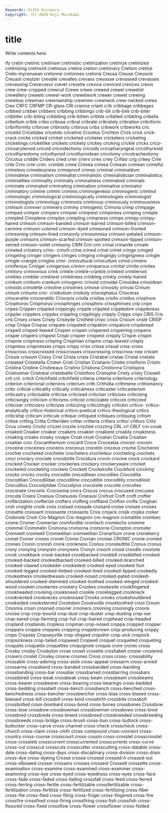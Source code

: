 ```yaml
---
Keywords: 21154 kojimura
Copyright: (C) 2024 Koji Murakami
---
```


# title

Write contents here.



ify cretin cretinic cretinism cretinistic cretinization cretinize cretinized cretinizing cretinoid
cretinous cretins cretion cretionary Cretism cretize Creto-mycenaean cretonne cretonnes cretoria
Creusa Creuse Creusois Creusot creutzer crevalle crevalles crevass crevasse crevassed
crevasses crevassing Crevecoeur crevet crevette crevice creviced crevices crevis crew
crew-cropped crewcut Crewe crewe crewed crewel crewelist crewellery crewels crewel-work
crewelwork crewer crewet crewing crewless crewman crewmanship crewmen crewneck crew-necked
crews Crex CRFC CRFMP CR-glass CRI criance criant crib cribbage
cribbages cribbed cribber cribbers cribbing cribbings crib-bit crib-bite crib-biter cribbiter
crib-biting cribbiting crib-bitten cribble cribbled cribbling cribella cribellum crible cribo
cribose cribral cribrate cribrately cribration cribriform cribriformity cribrose cribrosity cribrous
cribs cribwork cribworks cric cricetid Cricetidae cricetids cricetine Cricetus Crichton
Crick crick crick-crack cricke cricked cricket cricketed cricketer cricketers cricketing
cricketings cricketlike crickets crickety crickey cricking crickle cricks crico- cricoarytenoid
cricoid cricoidectomy cricoids cricopharyngeal cricothyreoid cricothyreotomy cricothyroid cricothyroidean cricotomy cricotracheotomy
Cricotus criddle Criders cried crier criers cries criey Crifasi crig
crikey Crile crile Crim crim crim. crimble crime Crimea crimea
Crimean crimean crimeful crimeless crimelessness crimeproof crimes criminal criminaldom criminalese
criminalism criminalist criminalistic criminalistician criminalistics criminalities criminality criminally criminalness criminaloid
criminals criminate criminated criminating crimination criminative criminator criminatory crimine crimini
criminis criminogenesis criminogenic criminol criminologic criminological criminologically criminologies criminologist criminologists
criminology criminosis criminous criminously criminousness crimison crimmer crimmers crimmy crimogenic
Crimora crimp crimpage crimped crimper crimpers crimpier crimpiest crimpiness crimping
crimple crimpled Crimplene crimples crimpling crimpness crimps crimpy crimpy-haired crimson
crimson-banded crimson-barred crimson-billed crimson-carmine crimson-colored crimson-dyed crimsoned crimson-fronted crimsoning crimson-lined
crimsonly crimsonness crimson-petaled crimson-purple crimsons crimson-scarfed crimson-spotted crimson-tipped crimson-veined crimson-violet
crimsony CRIN Crin crin crinal crinanite crinate crinated crinatory crinc-
crinch crine crined crinel crinet cringe cringed cringeling cringer cringers
cringes cringing cringingly cringingness cringle cringle-crangle cringles crini- crinicultural criniculture
crinid criniere criniferous Criniger crinigerous crinion criniparous crinital crinite crinites
crinitory crinivorous crink crinkle crinkle-crankle crinkled crinkleroot crinkles crinklier crinkliest
crinkliness crinkling crinkly crinkly-haired crinkum crinkum-crankum crinogenic crinoid crinoidal Crinoidea
crinoidean crinoids crinolette crinoline crinolines crinose crinosity crinula Crinum crinum
crinums crio- criobolium crioboly criocephalus Crioceras crioceratite crioceratitic Crioceris criolla
criollas criollo criollos criophore Criophoros Criophorus criosphinges criosphinx criosphinxes crip
cripe cripes Crippen crippied crippingly cripple crippled crippledom crippleness crippler
cripplers cripples crippling cripplingly cripply Cripps crips CRIS Cris cris
Crises crises Crisey Criseyde Crisfield crisic crisis Crisium crisle CRISP
crisp Crispa Crispas crispate crispated crispation crispature crispbread crisped crisped-leaved
Crispen crispen crispened crispening crispens crisper crispers crispest Crispi crispier
crispiest crispily Crispin crispin crispine crispiness crisping Crispinian crispins crisp-leaved
crisply crispness crispnesses crisps crispy criss crissa crissal criss-cross crisscross
crisscrossed crisscrosses crisscrossing crisscross-row crisset Crissie crissum Crissy Crist Crista
crista Cristabel cristae Cristal cristate cristated Cristatella Cristen Cristi Cristian
Cristiano Cristie cristiform Cristin Cristina Cristine Cristineaux Cristino Cristiona Cristionna
Cristispira Cristivomer Cristobal cristobalite Cristoforo Cristophe Cristy cristy Criswell crit
crit. critch Critchfield critchfield criteria criteriia criteriions criteriology criterion criterional
criterions criterium crith Crithidia crithmene crithomancy critic critical criticality critically
criticalness criticaster criticasterism criticastry criticisable criticise criticised criticiser criticises criticising
criticisingly criticism criticisms criticist criticizable criticize criticized criticizer criticizers criticizes
criticizing criticizingly critickin critico- critico-analytically critico-historical critico-poetical critico-theological critics criticship
criticsm criticule critique critiqued critiques critiquing critism critize critling Critta
Crittenden critter critteria critters crittur critturs Critz Crius crivetz Crivitz
crizzel crizzle crizzled crizzling CRL crl CRLF cro croak croaked
Croaker croaker croakers croakier croakiest croakily croakiness croaking croaks croaky
croape Croat croat Croatan Croatia Croatian croatian croc Crocanthemum crocard
Croce Croceatas croceic crocein croceine croceines croceins croceous crocetin croceus
croche Crocheron crochet crocheted crocheter crocheters crocheteur crocheting crochets croci
crociary crociate crocidolite Crocidura crocin crocine crock crockard crocked Crocker
crocker crockeries crockery crockeryware crocket crocketed crocketing crockets Crockett Crocketville
Crockford crocking crocko crocks crocky crocodile crocodilean crocodiles Crocodilia crocodilian
Crocodilidae crocodiline crocodilite crocodility crocodiloid Crocodilus Crocodylidae Crocodylus crocoisite crocoite
crocoites croconate croconic Crocosmia crocs Crocus crocus crocused crocuses crocuta
Croesi Croesus Croesuses Croesusi Crofoot Croft croft crofter crofterization crofterize
crofters crofting croftland Crofton crofts Croghan croh croighle croiik crois
croisad croisade croisard croise croisee croises croisette croissant croissante croissants
Croix crojack crojik crojiks croker Crokinole Crom Cro-Magnon Cro-magnon cro-magnon
cromaltite crombec crome Cromer Cromerian cromfordite cromlech cromlechs cromme crommel
Crommelin Cromona cromorna cromorne Crompton cromster Cromwell cromwell Cromwellian cromwellian
Cronartium crone croneberry cronel Croner crones cronet Cronia Cronian cronian
CRONIC cronie cronied cronies Cronin cronish cronk cronkness Cronos cronstedtite
Cronus cronus crony cronying cronyism cronyisms Cronyn crooch crood croodle
crooisite crook crookback crook-backed crookbacked crookbill crookbilled crooked crooked-backed crookedbacked
crooked-billed crooked-branched crooked-clawed crookeder crookedest crooked-eyed crooked-foot crooked-legged crooked-limbed crooked-lined
crooked-lipped crookedly crookedness crookednesses crooked-nosed crooked-pated crooked-shouldered crooked-stemmed crooked-toothed crooked-winged
crooked-wood crooken crookeries crookery Crookes crookesite crookfingered crookheaded crooking crookkneed
crookle crooklegged crookneck crooknecked crooknecks crooknosed Crooks crooks crookshouldered crooksided
crooksterned Crookston Crooksville crooktoothed crool Croom Croomia croon crooned crooner
crooners crooning crooningly croons croose crop crop-bound crop-dust crop-duster crop-dusting
crop-ear crop-eared crop-farming crop-full crop-haired crophead crop-headed cropland croplands cropless
cropman crop-nosed croppa cropped cropper croppers croppie croppies cropping cropplecrown
crop-producing croppy crops Cropsey Cropseyville crop-shaped cropshin crop-sick cropsick cropsickness
crop-tailed cropweed Cropwell croquet croqueted croqueting croquets croquette croquettes croquignole
croquis crore crores crosa Crosby crosby Crosbyton crose croset crosette
croshabell crosier crosiered crosiers croslet Crosley crosne crosnes Cross cross
cross- crossability crossable cross-adoring cross-aisle cross-appeal crossarm cross-armed crossarms crossband
cross-banded crossbanded cross-banding crossbanding cross-bar crossbar crossbarred crossbarring crossbars crossbbred
cross-beak crossbeak cross-beam crossbeam crossbeams cross-bearer crossbearer cross-bearing cross-bearings cross-bedded
cross-bedding crossbelt cross-bench crossbench cross-benched cross-benchedness cross-bencher crossbencher cross-bias cross-biased
cross-biassed cross-bill crossbill cross-bind crossbirth crossbite crossbolt crossbolted cross-bombard cross-bond
cross-bones crossbones Crossbow cross-bow crossbow crossbowman crossbowmen crossbows cross-bred crossbred
crossbreds cross-breed crossbreed crossbreeded crossbreeding crossbreeds cross-bridge cross-brush cross-bun cross-buttock
cross-buttocker cross-carve cross-channel cross-check crosscheck cross-church cross-claim cross-cloth cross-compound cross-connect
cross-country cross-course crosscourt cross-cousin cross-crosslet crosscrosslet cross-crosslets crosscurrent crosscurrented crosscurrents
cross-curve cross-cut crosscut crosscuts crosscutter crosscutting cross-datable cross-date cross-dating cross-days
cross-disciplinary cross-division cross-drain cross-dye cross-dyeing Crosse crosse crossed crossed-h crossed-out
cross-elbowed crosser crossers crosses crossest Crossett crossette cross-examination cross-examine cross-examined
cross-examiner cross-examining cross-eye cross-eyed cross-eyedness cross-eyes cross-face cross-fade cross-faded cross-fading
crossfall cross-feed cross-ferred cross-ferring cross-fertile cross-fertilizable crossfertilizable cross-fertilization cross-fertilize cross-fertilized
cross-fertilizing cross-fiber cross-file cross-filed cross-filing cross-finger cross-fingered cross-fire crossfire crossfired
cross-firing crossfiring cross-fish crossfish cross-fissured cross-fixed crossflow cross-flower crossflower cross-folded
